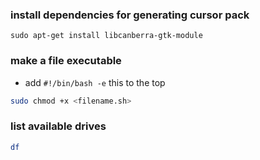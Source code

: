 ### install dependencies for generating cursor pack
```
sudo apt-get install libcanberra-gtk-module
```

### make a file executable
- add ```#!/bin/bash -e``` this to the top
```bash
sudo chmod +x <filename.sh>
```

### list available drives
```bash
df
```

